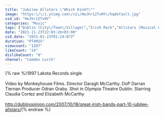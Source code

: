 ```yaml
---
title: "Jubilee Allstars \"Which Kind?\""
image: "https:\/\/i.ytimg.com\/vi\/HeJhr12TvHY\/hqdefault.jpg"
vid_id: "HeJhr12TvHY"
categories: "Music"
tags: ["Dublin (City\/Town\/Village)","Irish Rock","Allstars (Musical Group)"]
date: "2021-11-23T22:03:26+03:00"
vid_date: "2015-01-23T01:24:07Z"
duration: "PT4M1S"
viewcount: "1207"
likeCount: "24"
dislikeCount: "0"
channel: "Camden Lurch"
---
```

{% raw %}1997 Lakota Records single<br /><br />Video by Monkeyhouse Films. Director Daragh McCarthy. DoP Darran Tiernan Producer Odran Graby. Shot in Olympia Theatre Dublin. Starring Claudia Cortez and Elizabeth McCarthy<br /><br /><a rel="nofollow" target="blank" href="http://dublinopinion.com/2007/10/18/great-irish-bands-part-10-jubilee-allstars/">http://dublinopinion.com/2007/10/18/great-irish-bands-part-10-jubilee-allstars/</a>{% endraw %}
